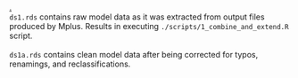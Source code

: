 [.](https://github.com/IALSA/IALSA-2015-Portland/edit/master/data/shared/README.md)   
```ds1.rds``` contains raw model data as it was extracted from output files produced by Mplus. Results in executing ```./scripts/1_combine_and_extend.R``` script.  
</br>
```ds1a.rds``` contains clean model data after being corrected for typos, renamings, and reclassifications.  
